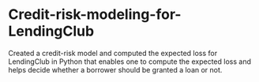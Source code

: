 # Credit-risk-modeling-for-LendingClub
Created a credit-risk model and computed the expected loss for LendingClub in Python that enables one to compute the expected loss and helps decide whether a borrower should be granted a loan or not.

